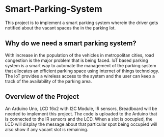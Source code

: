 # Smart-Parking-System
This project is to implement a smart parking system wherein the driver gets notified about the vacant spaces the in the parking lot.

## Why do we need a smart parking system?
With increase in the population of the vehicles in metropolitan cities, road congestion is the major problem that is being faced.
IoT based parking system is a smart way to automate the management of the parking system that allocates an efficient parking space using internet of things technology.
The IoT provides a wireless access to the system and the user can keep a track of the availability of the parking area.

## Overview of the Project
An Arduino Uno, LCD 16x2 with I2C Module, IR sensors, Breadboard will be needed to implement this project. 
The code is uploaded to the Arduino that is connected to the IR sensors and the LCD. When a slot is oocupied, the LCD will display the message about that particular spot being occupied will also show if any vacant slot is remaining.
